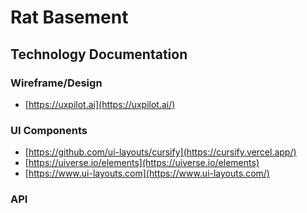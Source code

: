# Rat Basement
## Technology Documentation
### Wireframe/Design
- [https://uxpilot.ai](https://uxpilot.ai/)
### UI Components
- [https://github.com/ui-layouts/cursify](https://cursify.vercel.app/)
- [https://uiverse.io/elements](https://uiverse.io/elements)
- [https://www.ui-layouts.com](https://www.ui-layouts.com/)
### API

